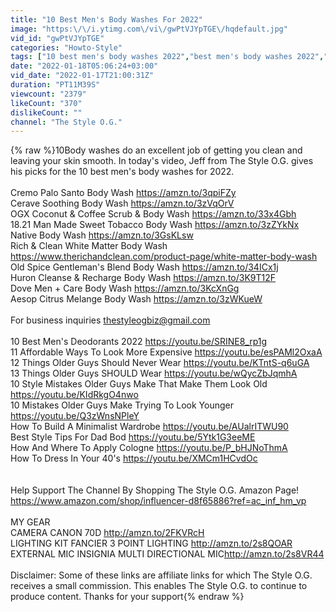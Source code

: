 ```yaml
---
title: "10 Best Men's Body Washes For 2022"
image: "https:\/\/i.ytimg.com\/vi\/gwPtVJYpTGE\/hqdefault.jpg"
vid_id: "gwPtVJYpTGE"
categories: "Howto-Style"
tags: ["10 best men's body washes 2022","best men's body washes 2022","best men's body washes"]
date: "2022-01-18T05:06:24+03:00"
vid_date: "2022-01-17T21:00:31Z"
duration: "PT11M39S"
viewcount: "2379"
likeCount: "370"
dislikeCount: ""
channel: "The Style O.G."
---
```

{% raw %}10Body washes do an excellent job of getting you clean and leaving your skin smooth. In today's video, Jeff from The Style O.G. gives his picks for the 10 best men's body washes for 2022.<br /><br />Cremo Palo Santo Body Wash   <a rel="nofollow" target="blank" href="https://amzn.to/3qpiFZy">https://amzn.to/3qpiFZy</a><br />Cerave Soothing Body Wash  <a rel="nofollow" target="blank" href="https://amzn.to/3zVqOrV">https://amzn.to/3zVqOrV</a><br />OGX Coconut &amp; Coffee Scrub &amp; Body Wash  <a rel="nofollow" target="blank" href="https://amzn.to/33x4Gbh">https://amzn.to/33x4Gbh</a><br />18.21 Man Made Sweet Tobacco Body Wash  <a rel="nofollow" target="blank" href="https://amzn.to/3zZYkNx">https://amzn.to/3zZYkNx</a><br />Native Body Wash  <a rel="nofollow" target="blank" href="https://amzn.to/3GsKLsw">https://amzn.to/3GsKLsw</a><br />Rich &amp; Clean White Matter Body Wash <a rel="nofollow" target="blank" href="https://www.therichandclean.com/product-page/white-matter-body-wash">https://www.therichandclean.com/product-page/white-matter-body-wash</a><br />Old Spice Gentleman's Blend Body Wash  <a rel="nofollow" target="blank" href="https://amzn.to/34ICx1j">https://amzn.to/34ICx1j</a><br />Huron Cleanse &amp; Recharge Body Wash <a rel="nofollow" target="blank" href="https://amzn.to/3K9T12F">https://amzn.to/3K9T12F</a><br />Dove Men + Care Body Wash  <a rel="nofollow" target="blank" href="https://amzn.to/3KcXnGg">https://amzn.to/3KcXnGg</a><br />Aesop Citrus Melange Body Wash  <a rel="nofollow" target="blank" href="https://amzn.to/3zWKueW">https://amzn.to/3zWKueW</a><br /><br />For business inquiries thestyleogbiz@gmail.com<br /><br />10 Best Men's Deodorants 2022  <a rel="nofollow" target="blank" href="https://youtu.be/SRINE8_rp1g">https://youtu.be/SRINE8_rp1g</a><br />11 Affordable Ways To Look More Expensive  <a rel="nofollow" target="blank" href="https://youtu.be/esPAMl2OxaA">https://youtu.be/esPAMl2OxaA</a><br />12 Things Older Guys Should Never Wear <a rel="nofollow" target="blank" href="https://youtu.be/KTntS-q6uGA">https://youtu.be/KTntS-q6uGA</a><br />13 Things Older Guys SHOULD Wear  <a rel="nofollow" target="blank" href="https://youtu.be/wQycZbJqmhA">https://youtu.be/wQycZbJqmhA</a><br />10 Style Mistakes Older Guys Make That Make Them Look Old  <a rel="nofollow" target="blank" href="https://youtu.be/KIdRkgO4nwo">https://youtu.be/KIdRkgO4nwo</a><br />10 Mistakes Older Guys Make Trying To Look Younger  <a rel="nofollow" target="blank" href="https://youtu.be/Q3zWnsNPleY">https://youtu.be/Q3zWnsNPleY</a><br />How To Build A Minimalist Wardrobe  <a rel="nofollow" target="blank" href="https://youtu.be/AUalrITWU90">https://youtu.be/AUalrITWU90</a><br />Best Style Tips For Dad Bod  <a rel="nofollow" target="blank" href="https://youtu.be/5Ytk1G3eeME">https://youtu.be/5Ytk1G3eeME</a> <br />How And Where To Apply Cologne <a rel="nofollow" target="blank" href="https://youtu.be/P_bHJNoThmA">https://youtu.be/P_bHJNoThmA</a> <br />How To Dress In Your 40's  <a rel="nofollow" target="blank" href="https://youtu.be/XMCm1HCvdOc">https://youtu.be/XMCm1HCvdOc</a><br /><br /><br />Help Support The Channel By Shopping The Style O.G. Amazon Page! <a rel="nofollow" target="blank" href="https://www.amazon.com/shop/influencer-d8f65886?ref=ac_inf_hm_vp">https://www.amazon.com/shop/influencer-d8f65886?ref=ac_inf_hm_vp</a><br /><br />MY GEAR<br />CAMERA CANON 70D  <a rel="nofollow" target="blank" href="http://amzn.to/2FKVRcH">http://amzn.to/2FKVRcH</a><br />LIGHTING KIT FANCIER 3 POINT LIGHTING <a rel="nofollow" target="blank" href="http://amzn.to/2s8QOAR">http://amzn.to/2s8QOAR</a><br />EXTERNAL MIC  INSIGNIA MULTI DIRECTIONAL MIC<a rel="nofollow" target="blank" href="http://amzn.to/2s8VR44">http://amzn.to/2s8VR44</a><br /><br />Disclaimer: Some of these links are affiliate links for which The Style O.G. receives a small commission. This enables The Style O.G. to continue to produce content. Thanks for your support{% endraw %}
